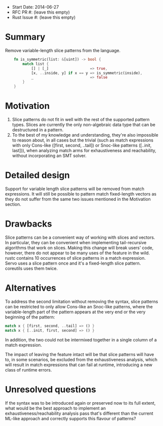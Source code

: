- Start Date: 2014-06-27
- RFC PR #: (leave this empty)
- Rust Issue #: (leave this empty)

# Summary

Remove variable-length slice patterns from the language.

```rust
    fn is_symmetric(list: &[uint]) -> bool {
        match list {
            [] | [_]                   => true,
            [x, ..inside, y] if x == y => is_symmetric(inside),
            _                          => false
        }
    }
```

# Motivation

1. Slice patterns do not fit in well with the rest of the supported pattern types. Slices are currently the only non-algebraic data type that can be destructured in a pattern.
2. To the best of my knowledge and understanding, they're also impossible to reason about, in all cases but the trivial (such as match expressions with only Cons-like ([first, second, ..tail]) or Snoc-like patterns ([..init, last])), when analyzing match arms for exhaustiveness and reachability, without incorporating an SMT solver.

# Detailed design

Support for variable length slice patterns will be removed from match expressions. It will still be possible to pattern match fixed-length vectors as they do not suffer from the same two issues mentioned in the Motivation section.

# Drawbacks

Slice patterns can be a convenient way of working with slices and vectors. In particular, they can be convenient when implementing tail-recursive algorithms that work on slices. Making this change will break users' code, however, there do not appear to be many uses of the feature in the wild. rustc contains 10 occurrences of slice patterns in a match expression. Servo uses a slice pattern once and it's a fixed-length slice pattern. coreutils uses them twice.

# Alternatives

To address the second limitation without removing the syntax, slice patterns can be restricted to only allow Cons-like an Snoc-like patterns, where the variable-length part of the pattern appears at the very end or the very beginning of the pattern:
```rust
match x { [first, second, ..tail] => () }
match x { [..init, first, second] => () }
```
In addition, the two could not be intermixed together in a single column of a match expression.

The impact of leaving the feature intact will be that slice patterns will have to, in some scenarios, be excluded from the exhaustiveness analysis, which will result in match expressions that can fail at runtime, introducing a new class of runtime errors.

# Unresolved questions

If the syntax was to be introduced again or preserved now to its full extent, what would be the best approach to implement an exhaustiveness/reachability analysis pass that's different than the current ML-like approach and correctly supports this flavour of patterns?
